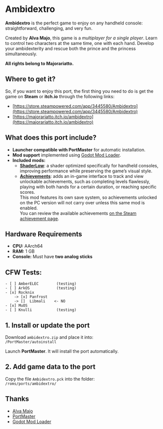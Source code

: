 # Ambidextro

**Ambidextro** is the perfect game to enjoy on any handheld console: straightforward, challenging, and very fun.

Created by **Alva Majo**, this game is a *multiplayer for a single player*. Learn to control two characters at the same time, one with each hand. Develop your ambidexterity and rescue both the prince and the princess simultaneously.

**All rights belong to Majorariatto.**

## Where to get it?

So, if you want to enjoy this port, the first thing you need to do is get the game on **Steam** or **itch.io** through the following links:  
- [https://store.steampowered.com/app/3445580/Ambidextro](https://store.steampowered.com/app/3445580/Ambidextro)  
- [https://majorariatto.itch.io/ambidextro](https://majorariatto.itch.io/ambidextro)

## What does this port include?

- **Launcher compatible with PortMaster** for automatic installation.  
- **Mod support** implemented using [Godot Mod Loader](https://github.com/GodotModding/godot-mod-loader).  
- **Included mods:**
  - [**ShaderLow**](mods): a shader optimized specifically for handheld consoles, improving performance while preserving the game’s visual style.
  - [**Achievements**](mods): adds an in-game interface to track and view unlockable achievements, such as completing levels flawlessly, playing with both hands for a certain duration, or reaching specific scores.  
    This mod features its own save system, so achievements unlocked on the PC version will not carry over unless this same mod is enabled.  
    You can review the available achievements [on the Steam achievement page](https://steamcommunity.com/stats/3445580/achievements).

## Hardware Requirements

- **CPU:** AArch64  
- **RAM:** 1 GB  
- **Console:** Must have **two analog sticks**

## CFW Tests:

~~~
- [ ] AmberELEC        (testing)
- [ ] ArkOS            (testing)
- [x] Rocknix
    -> [x] Panfrost
    -> []  Libmali    <- NO
- [x] MuOS
- [ ] Knulli           (testing)
~~~

## 1. Install or update the port

Download `ambidextro.zip` and place it into:  
`/PortMaster/autoinstall`

Launch **PortMaster**. It will install the port automatically.

## 2. Add game data to the port

Copy the file `Ambidextro.pck` into the folder:  
`/roms/ports/ambidextro/`

## Thanks

- [Alva Majo](https://www.majorariatto.com/)  
- [PortMaster](https://github.com/PortsMaster)  
- [Godot Mod Loader](https://github.com/GodotModding/godot-mod-loader)

